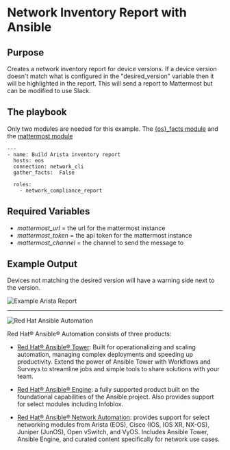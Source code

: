 Network Inventory Report with Ansible
============================================

Purpose
------------

Creates a network inventory report for device versions. If a device version doesn't match what is configured in the "desired_version" variable then it will be highlighted in the report. This will send a report to Mattermost but can be modified to use Slack.

The playbook
------------

Only two modules are needed for this example.  The [{os}_facts module][1] and
the [mattermost module][5]
```
---
- name: Build Arista inventory report
  hosts: eos
  connection: network_cli
  gather_facts:  False

  roles:
    - network_compliance_report
```

Required Variables
--------------------

* *mattermost_url* = the url for the mattermost instance
* *mattermost_token* = the api token for the mattermost instance
* *mattermost_channel* = the channel to send the message to

Example Output
--------------------

Devices not matching the desired version will have a warning side next to the version.

![Example Arista Report](https://i.imgur.com/hQoAALw.png)

---
![Red Hat Ansible Automation][6]

Red Hat® Ansible® Automation consists of  three products:

- [Red Hat® Ansible® Tower][7]: Built for operationalizing and scaling
  automation, managing complex deployments and speeding up productivity. Extend
  the power of Ansible Tower with Workflows and Surveys to streamline jobs and
  simple tools to share solutions with your team.

- [Red Hat® Ansible® Engine][8]: a fully supported product built on the
  foundational capabilities of the Ansible project. Also provides support for
  select modules including Infoblox.

- [Red Hat® Ansible® Network Automation][9]: provides support for select
  networking modules from Arista (EOS), Cisco (IOS, IOS XR, NX-OS), Juniper
  (JunOS), Open vSwitch, and VyOS. Includes Ansible Tower, Ansible Engine, and
  curated content specifically for network use cases.

[1]: http://docs.ansible.com/ansible/latest/nxos_facts_module.html
[2]: http://docs.ansible.com/ansible/latest/list_of_network_modules.html
[3]: images/htmlreport.png
[4]: http://docs.ansible.com/ansible/latest/ios_facts_module.html
[5]: http://docs.ansible.com/ansible/latest/template_module.html
[6]: images/rh-ansible-automation.png
[7]: https://www.ansible.com/tower
[8]: https://www.ansible.com/ansible-engine
[9]: https://www.ansible.com/networking

